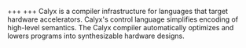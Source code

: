 +++
+++
Calyx is a compiler infrastructure for languages that target hardware
accelerators.
Calyx's control language simplifies encoding of high-level semantics.
The Calyx compiler automatically optimizes and lowers programs into
synthesizable hardware designs.
